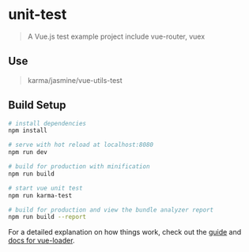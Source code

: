 # unit-test

> A Vue.js test example project
> include vue-router, vuex
## Use
> karma/jasmine/vue-utils-test
## Build Setup

``` bash
# install dependencies
npm install

# serve with hot reload at localhost:8080
npm run dev

# build for production with minification
npm run build

# start vue unit test
npm run karma-test

# build for production and view the bundle analyzer report
npm run build --report
```

For a detailed explanation on how things work, check out the [guide](http://vuejs-templates.github.io/webpack/) and [docs for vue-loader](http://vuejs.github.io/vue-loader).
